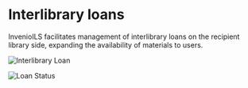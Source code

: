 # Interlibrary loans

InvenioILS facilitates management of interlibrary loans on the recipient library side, expanding the availability of materials to users.

![Interlibrary Loan](/assets/images/features/interlibrary-loans.png)

![Loan Status](/assets/images/features/interlibrary-loan-status.png)
